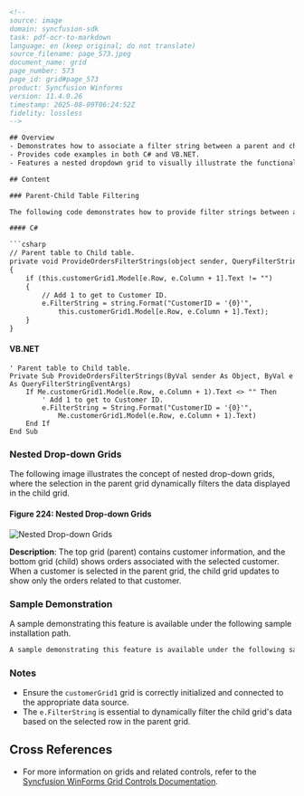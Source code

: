 ```html
<!-- 
source: image
domain: syncfusion-sdk
task: pdf-ocr-to-markdown
language: en (keep original; do not translate)
source_filename: page_573.jpeg
document_name: grid
page_number: 573
page_id: grid#page_573
product: Syncfusion Winforms
version: 11.4.0.26
timestamp: 2025-08-09T06:24:52Z
fidelity: lossless
-->

## Overview
- Demonstrates how to associate a filter string between a parent and child table.
- Provides code examples in both C# and VB.NET.
- Features a nested dropdown grid to visually illustrate the functionality.

## Content

### Parent-Child Table Filtering

The following code demonstrates how to provide filter strings between a parent table and a child table. This ensures that only relevant data is displayed in the child grid based on the selected row in the parent grid.

#### C#

```csharp
// Parent table to Child table.
private void ProvideOrdersFilterStrings(object sender, QueryFilterStringEventArgs e)
{
    if (this.customerGrid1.Model[e.Row, e.Column + 1].Text != "")
    {
        // Add 1 to get to Customer ID.
        e.FilterString = string.Format("CustomerID = '{0}'", 
            this.customerGrid1.Model[e.Row, e.Column + 1].Text);
    }
}
```

#### VB.NET

```vb.net
' Parent table to Child table.
Private Sub ProvideOrdersFilterStrings(ByVal sender As Object, ByVal e As QueryFilterStringEventArgs)
    If Me.customerGrid1.Model(e.Row, e.Column + 1).Text <> "" Then
        ' Add 1 to get to Customer ID.
        e.FilterString = String.Format("CustomerID = '{0}'", 
            Me.customerGrid1.Model(e.Row, e.Column + 1).Text)
    End If
End Sub
```

### Nested Drop-down Grids

The following image illustrates the concept of nested drop-down grids, where the selection in the parent grid dynamically filters the data displayed in the child grid.

#### Figure 224: Nested Drop-down Grids

![Nested Drop-down Grids](image_link)

**Description**: The top grid (parent) contains customer information, and the bottom grid (child) shows orders associated with the selected customer. When a customer is selected in the parent grid, the child grid updates to show only the orders related to that customer.

### Sample Demonstration

A sample demonstrating this feature is available under the following sample installation path.

```markdown
A sample demonstrating this feature is available under the following sample installation path.
```

### Notes

- Ensure the `customerGrid1` grid is correctly initialized and connected to the appropriate data source.
- The `e.FilterString` is essential to dynamically filter the child grid's data based on the selected row in the parent grid.

## Cross References

- For more information on grids and related controls, refer to the [Syncfusion WinForms Grid Controls Documentation](documentation_link).

<!-- tags: [syncfusion, winforms, grid, filter, sample, nested grid, child table, parent table] keywords: [parent table, child table, filter string, nested dropdown, customerid, orders, dynamic filtering, sample path] -->
```